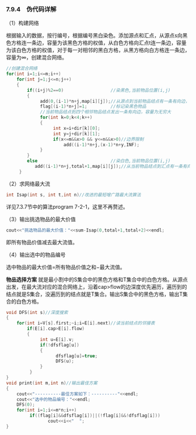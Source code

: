 ### 7.9.4　伪代码详解

（1）构建网络

根据输入的数据，按行编号，根据编号黑白染色。添加源点和汇点，从源点s向黑色方格连一条边，容量为该黑色方格的权值，从白色方格向汇点t连一条边，容量为该白色方格的权值，对于每一对相邻的黑白方格，从黑方格向白方格连一条边，容量为∞，创建混合网络。

```c
//创建混合网络
for(int i=1;i<=m;i++)
    for(int j=1;j<=n;j++)
    {
        if((i+j)%2==0)                  //染黑色,当前物品位置(i,j) 
        {
             add(0,(i-1)*n+j,map[i][j]);//从源点到当前物品结点有一条有向边，容量为该物品价值
             flag[(i-1)*n+j]=1;         //标记染黑色物品
             //当前物品结点到四个相邻物品结点发出一条有向边，容量为无穷大
             for(int k=0;k<4;k++)
             {
                  int x=i+dir[k][0]; 
                  int y=j+dir[k][1]; 
                  if(x<=m&&x>0 && y<=n&&x>0)//边界限制
                      add((i-1)*n+j,(x-1)*n+y,INF); 
             }
        }
        else                            //染白色,当前物品位置(i,j) 
           add((i-1)*n+j,total+1,map[i][j]);//从当前物品结点到汇点有一条有向边，容量为该物品价值
     }
```

（2）求网络最大流

```c
int Isap(int s, int t,int n)//改进的最短增广路最大流算法
```

详见7.3.7节中的算法program 7-2-1，这里不再赘述。

（3）输出挑选物品的最大价值

```c
cout<<"挑选物品的最大价值："<<sum-Isap(0,total+1,total+2)<<endl;
```

即所有物品价值减去最大流值。

（4）输出选中的物品编号

选中物品的最大价值=所有物品价值之和−最大流值。

**物品选择方案** 就是最小割中的S集合中的黑色方格和T集合中的白色方格。从源点出发，在最大流对应的混合网络上，沿着cap>flow的边深度优先遍历，遍历到的结点就是S集合，没遍历到的结点就是T集合。输出S集合中的黑色方格，输出T集合的白色方格。

```c
void DFS(int s)//深度搜索
{
    for(int i=V[s].first;~i;i=E[i].next)//读当前结点的邻接表
        if(E[i].cap>E[i].flow) 
        {
             int u=E[i].v; 
             if(!dfsflag[u]) 
             {
                   dfsflag[u]=true; 
                   DFS(u); 
             }
         }
}
void print(int m,int n)//输出最佳方案
{
    cout<<"----------最佳方案如下：----------"<<endl; 
    cout<<"选中的物品编号："<<endl; 
    DFS(0); 
    for(int i=1;i<=m*n;i++)
         if((flag[i]&&dfsflag[i])||(!flag[i]&&!dfsflag[i])) 
                cout<<i<<"  ";
}
```

